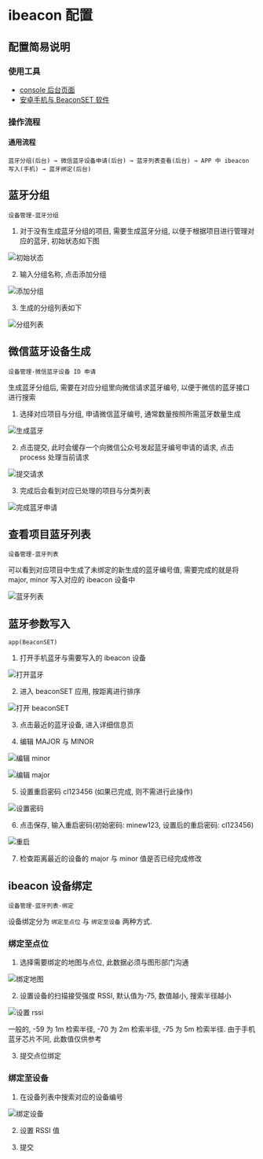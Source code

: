 # ibeacon 配置

## 配置简易说明

### 使用工具

- [console 后台页面](https://console.signp.cn/)
- [安卓手机与 BeaconSET 软件](https://shouji.baidu.com/software/8058012.html)

### 操作流程

#### 通用流程

```
蓝牙分组(后台) → 微信蓝牙设备申请(后台) → 蓝牙列表查看(后台) → APP 中 ibeacon 写入(手机) → 蓝牙绑定(后台)
```

## 蓝牙分组

`设备管理-蓝牙分组`

1. 对于没有生成蓝牙分组的项目, 需要生成蓝牙分组, 以便于根据项目进行管理对应的蓝牙, 初始状态如下图

![初始状态](./img/group1.png)

2. 输入分组名称, 点击添加分组

![添加分组](./img/group2.png)

3. 生成的分组列表如下

![分组列表](./img/group3.png)

## 微信蓝牙设备生成

`设备管理-微信蓝牙设备 ID 申请`

生成蓝牙分组后, 需要在对应分组里向微信请求蓝牙编号, 以便于微信的蓝牙接口进行搜索

1. 选择对应项目与分组, 申请微信蓝牙编号, 通常数量按照所需蓝牙数量生成

![生成蓝牙](./img/wxsubmit.png)

2. 点击提交, 此时会缓存一个向微信公众号发起蓝牙编号申请的请求, 点击 process 处理当前请求

![提交请求](./img/wxprocess.png)

3. 完成后会看到对应已处理的项目与分类列表

![完成蓝牙申请](./img/wxok.png)

## 查看项目蓝牙列表

`设备管理-蓝牙列表`

可以看到对应项目中生成了未绑定的新生成的蓝牙编号值, 需要完成的就是将 major, minor 写入对应的 ibeacon 设备中

![蓝牙列表](./img/beaconlist.png)

## 蓝牙参数写入

`app(BeaconSET)`

1. 打开手机蓝牙与需要写入的 ibeacon 设备

![打开蓝牙](./img/openbeacon.png)

2. 进入 beaconSET 应用, 按距离进行排序

![打开 beaconSET](./img/openApp.png)

3. 点击最近的蓝牙设备, 进入详细信息页

4. 编辑 MAJOR 与 MINOR

![编辑 minor](./img/editminor.png)

![编辑 major](./img/editmajor.png)

5. 设置重启密码 cl123456 (如果已完成, 则不需进行此操作)

![设置密码](./img/setpasswd.png)

6. 点击保存, 输入重启密码(初始密码: minew123, 设置后的重启密码: cl123456)

![重启](./img/restart.png)

7. 检查距离最近的设备的 major 与 minor 值是否已经完成修改

## ibeacon 设备绑定

`设备管理-蓝牙列表-绑定`

设备绑定分为 `绑定至点位` 与 `绑定至设备` 两种方式.

### 绑定至点位

1. 选择需要绑定的地图与点位, 此数据必须与图形部门沟通

![绑定地图](./img/bindmap.png)

2. 设置设备的扫描接受强度 RSSI, 默认值为-75, 数值越小, 搜索半径越小

![设置 rssi](./img/setrssi.png)

一般的, -59 为 1m 检索半径, -70 为 2m 检索半径, -75 为 5m 检索半径. 由于手机蓝牙芯片不同, 此数值仅供参考

3. 提交点位绑定

### 绑定至设备

1. 在设备列表中搜索对应的设备编号

![绑定设备](./img/bindequipment.png)

2. 设置 RSSI 值

3. 提交
